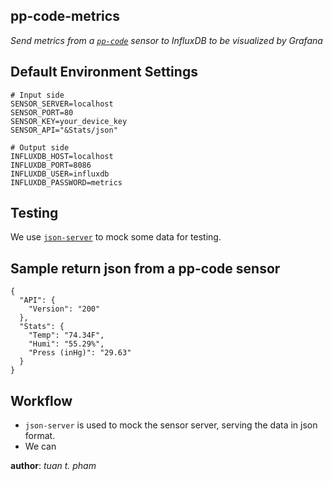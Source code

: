 pp-code-metrics
---------------
*Send metrics from a [`pp-code`][0] sensor to InfluxDB to be visualized by Grafana*



Default Environment Settings
----------------------------
```
# Input side
SENSOR_SERVER=localhost
SENSOR_PORT=80
SENSOR_KEY=your_device_key
SENSOR_API="&Stats/json"

# Output side
INFLUXDB_HOST=localhost
INFLUXDB_PORT=8086
INFLUXDB_USER=influxdb
INFLUXDB_PASSWORD=metrics
```



Testing
-------
We use [`json-server`][1] to mock some data for testing.



Sample return json from a pp-code sensor
----------------------------------------
```
{
  "API": {
    "Version": "200"
  },
  "Stats": {
    "Temp": "74.34F",
    "Humi": "55.29%",
    "Press (inHg)": "29.63"
  }
}
```

Workflow
--------
* `json-server` is used to mock the sensor server, serving the data in json format.
* We can 


__author__: *tuan t. pham*

[1]: https://www.npmjs.com/package/json-server
[0]: https://watchman.online/
